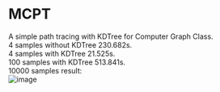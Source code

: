 # MCPT
A simple path tracing with KDTree for Computer Graph Class.<br>
4 samples without KDTree 230.682s.<br>
4 samples with KDTree 21.525s.<br>
100 samples with KDTree 513.841s.<br>
10000 samples result:<br>
![image](https://github.com/zjwzjw369/MCPT/blob/master/1.jpg)
